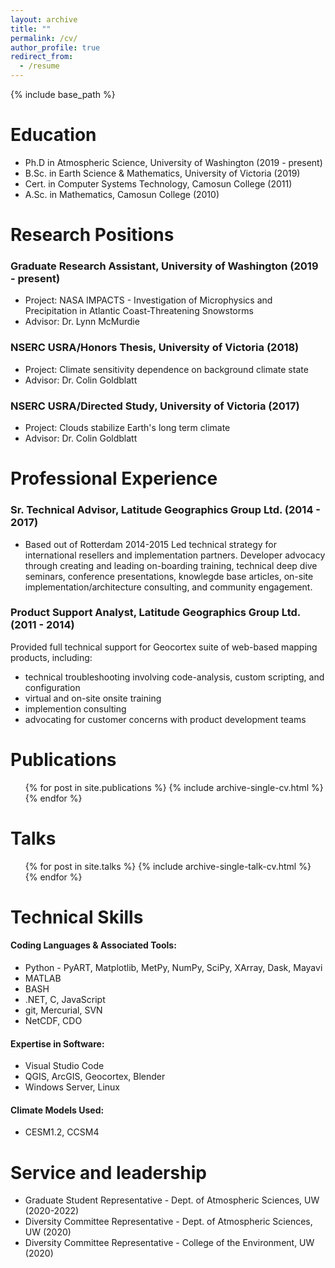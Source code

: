 ```yaml
---
layout: archive
title: ""
permalink: /cv/
author_profile: true
redirect_from:
  - /resume
---
```


{% include base_path %}


Education
======
* Ph.D in Atmospheric Science, University of Washington  (2019 - present)
* B.Sc. in Earth Science & Mathematics, University of Victoria  (2019)
* Cert. in Computer Systems Technology, Camosun College  (2011)
* A.Sc. in Mathematics, Camosun College  (2010)


Research Positions
======
### Graduate Research Assistant, University of Washington (2019 - present)
  * Project: NASA IMPACTS - Investigation of Microphysics and Precipitation in Atlantic Coast-Threatening Snowstorms
  * Advisor: Dr. Lynn McMurdie

### NSERC USRA/Honors Thesis, University of Victoria (2018)
  * Project: Climate sensitivity dependence on background climate state
  * Advisor: Dr. Colin Goldblatt
  
### NSERC USRA/Directed Study, University of Victoria (2017)
  * Project: Clouds stabilize Earth's long term climate
  * Advisor: Dr. Colin Goldblatt
  
  
Professional Experience
======
### Sr. Technical Advisor, Latitude Geographics Group Ltd. (2014 - 2017)
  * Based out of Rotterdam 2014-2015
  Led technical strategy for international resellers and implementation partners.
  Developer advocacy through creating and leading on-boarding training, technical deep dive seminars, conference presentations, knowlegde base articles, on-site implementation/architecture consulting, and community engagement.

### Product Support Analyst, Latitude Geographics Group Ltd. (2011 - 2014)
  Provided full technical support for Geocortex suite of web-based mapping products, including:
   - technical troubleshooting involving code-analysis, custom scripting, and configuration
   - virtual and on-site onsite training
   - implemention consulting
   - advocating for customer concerns with product development teams


Publications
======
  <ul>{% for post in site.publications %}
    {% include archive-single-cv.html %}
  {% endfor %}</ul>
  
  
Talks
======
  <ul>{% for post in site.talks %}
    {% include archive-single-talk-cv.html %}
  {% endfor %}</ul>
 
  
Technical Skills
======
#### Coding Languages & Associated Tools:
  * Python - PyART, Matplotlib, MetPy, NumPy, SciPy, XArray, Dask, Mayavi
  * MATLAB
  * BASH
  * .NET, C, JavaScript
  * git, Mercurial, SVN
  * NetCDF, CDO
  
#### Expertise in Software:
  * Visual Studio Code
  * QGIS, ArcGIS, Geocortex, Blender
  * Windows Server, Linux

#### Climate Models Used:
  * CESM1.2, CCSM4


Service and leadership
======
* Graduate Student Representative - Dept. of Atmospheric Sciences, UW (2020-2022)
* Diversity Committee Representative - Dept. of Atmospheric Sciences, UW (2020)
* Diversity Committee Representative - College of the Environment, UW (2020)
